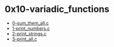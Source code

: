 # 0x10-variadic_functions

* [0-sum_them_all.c](./0-sum_them_all.c)
* [1-print_numbers.c](./1-print_numbers.c)
* [2-print_strings.c](./2-print_strings.c)
* [3-print_all.c](./3-print_all.c)

